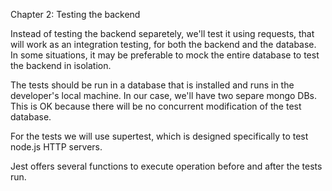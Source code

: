 Chapter 2: Testing the backend

Instead of testing the backend separetely, we'll test it using requests, that will work as an integration testing, for both the backend and the database. In some situations, it may be preferable to mock the entire database to test the backend in isolation.

The tests should be run in a database that is installed and runs in the developer's local machine. In our case, we'll have two separe mongo DBs. This is OK because there will be no concurrent modification of the test database.

For the tests we will use supertest, which is designed specifically to test node.js HTTP servers.

Jest offers several functions to execute operation before and after the tests run.


